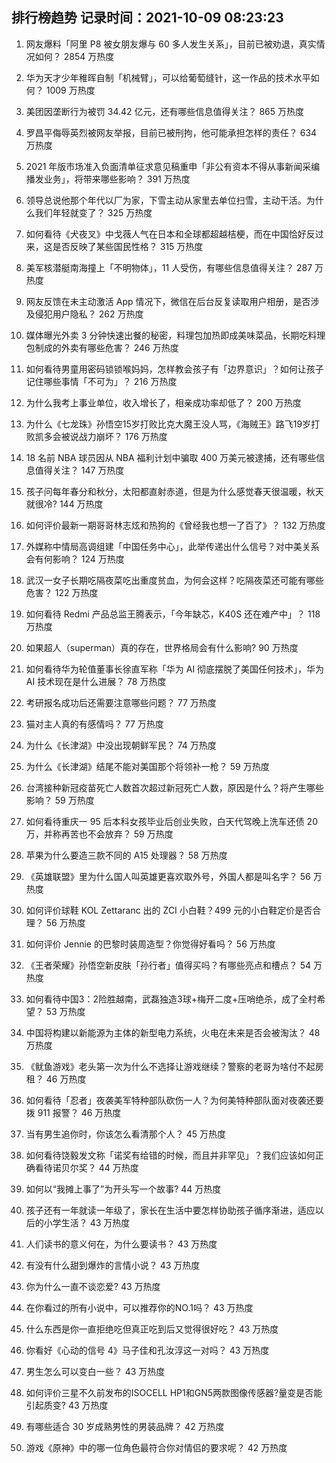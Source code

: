 
## 排行榜趋势 记录时间：2021-10-09 08:23:23
  
  1. 网友爆料「阿里 P8 被女朋友爆与 60 多人发生关系」，目前已被劝退，真实情况如何？ 2854 万热度
    
  2. 华为天才少年稚晖自制「机械臂」，可以给葡萄缝针，这一作品的技术水平如何？ 1009 万热度
    
  3. 美团因垄断行为被罚 34.42 亿元，还有哪些信息值得关注？ 865 万热度
    
  4. 罗昌平侮辱英烈被网友举报，目前已被刑拘，他可能承担怎样的责任？ 634 万热度
    
  5. 2021 年版市场准入负面清单征求意见稿重申「非公有资本不得从事新闻采编播发业务」，将带来哪些影响？ 391 万热度
    
  6. 领导总说他那个年代以厂为家，下雪主动从家里去单位扫雪，主动干活。为什么我们年轻就变了？ 325 万热度
    
  7. 如何看待《犬夜叉》中戈薇人气在日本和全球都超越桔梗，而在中国恰好反过来，这是否反映了某些国民性格？ 315 万热度
    
  8. 美军核潜艇南海撞上「不明物体」，11 人受伤，有哪些信息值得关注？ 287 万热度
    
  9. 网友反馈在未主动激活 App 情况下，微信在后台反复读取用户相册，是否涉及侵犯用户隐私？ 262 万热度
    
  10. 媒体曝光外卖 3 分钟快速出餐的秘密，料理包加热即成美味菜品，长期吃料理包制成的外卖有哪些危害？ 246 万热度
    
  11. 如何看待男童用密码锁锁喉妈妈，怎样教会孩子有「边界意识」？如何让孩子记住哪些事情「不可为」？ 216 万热度
    
  12. 为什么我考上事业单位，收入增长了，相亲成功率却低了？ 200 万热度
    
  13. 为什么《七龙珠》孙悟空15岁打败比克大魔王没人骂，《海贼王》路飞19岁打败凯多会被说战力崩坏？ 176 万热度
    
  14. 18 名前 NBA 球员因从 NBA 福利计划中骗取 400 万美元被逮捕，还有哪些信息值得关注？ 147 万热度
    
  15. 孩子问每年春分和秋分，太阳都直射赤道，但是为什么感觉春天很温暖，秋天就很冷? 144 万热度
    
  16. 如何评价最新一期哥哥林志炫和热狗的《曾经我也想一了百了》？ 132 万热度
    
  17. 外媒称中情局高调组建「中国任务中心」，此举传递出什么信号？对中美关系会有何影响？ 124 万热度
    
  18. 武汉一女子长期吃隔夜菜吃出重度贫血，为何会这样？吃隔夜菜还可能有哪些危害？ 122 万热度
    
  19. 如何看待 Redmi 产品总监王腾表示，「今年缺芯，K40S 还在难产中」？ 118 万热度
    
  20. 如果超人（superman）真的存在，世界格局会有什么影响? 90 万热度
    
  21. 如何看待华为轮值董事长徐直军称「华为 AI 彻底摆脱了美国任何技术」，华为 AI 技术现在是什么进展？ 78 万热度
    
  22. 考研报名成功后还需要注意哪些问题？ 77 万热度
    
  23. 猫对主人真的有感情吗？ 77 万热度
    
  24. 为什么《长津湖》中没出现朝鲜军民？ 74 万热度
    
  25. 为什么《长津湖》结尾不能对美国那个将领补一枪？ 59 万热度
    
  26. 台湾接种新冠疫苗死亡人数首次超过新冠死亡人数，原因是什么？将产生哪些影响？ 59 万热度
    
  27. 如何看待重庆一 95 后本科女孩毕业后创业失败，白天代驾晚上洗车还债 20 万，并称再苦也不会放弃？ 59 万热度
    
  28. 苹果为什么要造三款不同的 A15 处理器？ 58 万热度
    
  29. 《英雄联盟》里为什么国人叫英雄更喜欢取外号，外国人都是叫名字？ 56 万热度
    
  30. 如何评价球鞋 KOL Zettaranc 出的 ZCI 小白鞋？499 元的小白鞋定价是否合理？ 56 万热度
    
  31. 如何评价 Jennie 的巴黎时装周造型？你觉得好看吗？ 56 万热度
    
  32. 《王者荣耀》孙悟空新皮肤「孙行者」值得买吗？有哪些亮点和槽点？ 54 万热度
    
  33. 如何看待中国3：2险胜越南，武磊独造3球+梅开二度+压哨绝杀，成了全村希望？ 53 万热度
    
  34. 中国将构建以新能源为主体的新型电力系统，火电在未来是否会被淘汰？ 48 万热度
    
  35. 《鱿鱼游戏》老头第一次为什么不选择让游戏继续？警察的老哥为啥付不起房租？ 46 万热度
    
  36. 如何看待「忍者」夜袭美军特种部队砍伤一人？为何美特种部队面对夜袭还要拨 911 报警？ 46 万热度
    
  37. 当有男生追你时，你该怎么看清那个人？ 45 万热度
    
  38. 如何看待饶毅发文称「诺奖有给错的时候，而且并非罕见」？我们应该如何正确看待诺贝尔奖？ 44 万热度
    
  39. 如何以“我摊上事了”为开头写一个故事? 44 万热度
    
  40. 孩子还有一年就读一年级了，家长在生活中要怎样协助孩子循序渐进，适应以后的小学生活？ 43 万热度
    
  41. 人们读书的意义何在，为什么要读书？ 43 万热度
    
  42. 有没有什么甜到爆炸的言情小说？ 43 万热度
    
  43. 你为什么一直不谈恋爱? 43 万热度
    
  44. 在你看过的所有小说中，可以推荐你的NO.1吗？ 43 万热度
    
  45. 什么东西是你一直拒绝吃但真正吃到后又觉得很好吃？ 43 万热度
    
  46. 你看好《心动的信号 4》马子佳和孔汝淳这一对吗？ 43 万热度
    
  47. 男生怎么可以变白一些？ 43 万热度
    
  48. 如何评价三星不久前发布的ISOCELL HP1和GN5两款图像传感器?量变是否能引起质变? 43 万热度
    
  49. 有哪些适合 30 岁成熟男性的男装品牌？ 42 万热度
    
  50. 游戏《原神》中的哪一位角色最符合你对情侣的要求呢？ 42 万热度
    